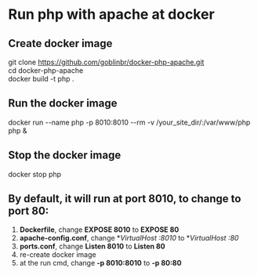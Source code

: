 # Run php with apache at docker

## Create docker image
git clone https://github.com/goblinbr/docker-php-apache.git  
cd docker-php-apache  
docker build -t php .  

## Run the docker image 
docker run --name php -p 8010:8010 --rm -v /your_site_dir/:/var/www/php php &  

## Stop the docker image
docker stop php  

## By default, it will run at port 8010, to change to port 80:  
1) **Dockerfile**, change **EXPOSE 8010** to **EXPOSE 80**  
2) **apache-config.conf**, change **VirtualHost *:8010** to **VirtualHost *:80**  
3) **ports.conf**, change **Listen 8010** to **Listen 80**  
5) re-create docker image  
4) at the run cmd, change **-p 8010:8010** to **-p 80:80**  

